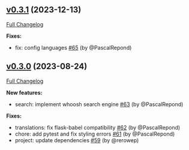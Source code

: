 ## [v0.3.1](https://github.com/rero/flask-wiki/tree/v0.3.0) (2023-12-13)

[Full Changelog](https://github.com/rero/flask-wiki/compare/v0.3.0...v0.3.1)

**Fixes:**
* fix: config languages [\#65](https://github.com/rero/flask-wiki/pull/65) (by @PascalRepond)

## [v0.3.0](https://github.com/rero/flask-wiki/tree/v0.3.0) (2023-08-24)

[Full Changelog](https://github.com/rero/flask-wiki/compare/v0.2.4...v0.3.0)

**New features:**
* search: implement whoosh search engine [\#63](https://github.com/rero/flask-wiki/pull/63) (by @PascalRepond)

**Fixes:**
* translations: fix flask-babel compatibility [\#62](https://github.com/rero/flask-wiki/pull/62) (by @PascalRepond)
* chore: add pytest and fix styling errors [\#61](https://github.com/rero/flask-wiki/pull/61) (by @PascalRepond)
* project: update dependencies [\#59](https://github.com/rero/flask-wiki/pull/59) (by @rerowep)
